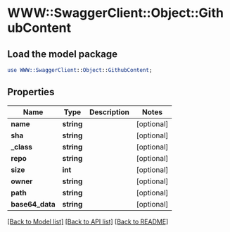 # WWW::SwaggerClient::Object::GithubContent

## Load the model package
```perl
use WWW::SwaggerClient::Object::GithubContent;
```

## Properties
Name | Type | Description | Notes
------------ | ------------- | ------------- | -------------
**name** | **string** |  | [optional] 
**sha** | **string** |  | [optional] 
**_class** | **string** |  | [optional] 
**repo** | **string** |  | [optional] 
**size** | **int** |  | [optional] 
**owner** | **string** |  | [optional] 
**path** | **string** |  | [optional] 
**base64_data** | **string** |  | [optional] 

[[Back to Model list]](../README.md#documentation-for-models) [[Back to API list]](../README.md#documentation-for-api-endpoints) [[Back to README]](../README.md)


